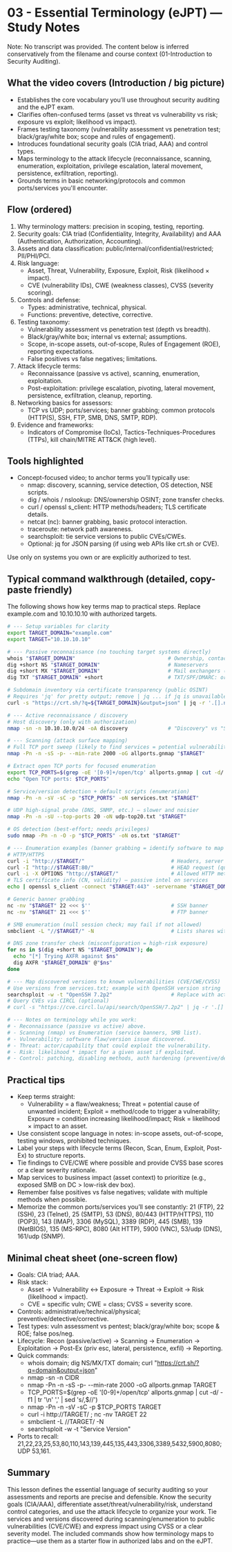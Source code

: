 # 03 - Essential Terminology (eJPT) — Study Notes

Note: No transcript was provided. The content below is inferred conservatively from the filename and course context (01-Introduction to Security Auditing).

## What the video covers (Introduction / big picture)
- Establishes the core vocabulary you’ll use throughout security auditing and the eJPT exam.
- Clarifies often-confused terms (asset vs threat vs vulnerability vs risk; exposure vs exploit; likelihood vs impact).
- Frames testing taxonomy (vulnerability assessment vs penetration test; black/gray/white box; scope and rules of engagement).
- Introduces foundational security goals (CIA triad, AAA) and control types.
- Maps terminology to the attack lifecycle (reconnaissance, scanning, enumeration, exploitation, privilege escalation, lateral movement, persistence, exfiltration, reporting).
- Grounds terms in basic networking/protocols and common ports/services you'll encounter.

## Flow (ordered)
1. Why terminology matters: precision in scoping, testing, reporting.
2. Security goals: CIA triad (Confidentiality, Integrity, Availability) and AAA (Authentication, Authorization, Accounting).
3. Assets and data classification: public/internal/confidential/restricted; PII/PHI/PCI.
4. Risk language:
   - Asset, Threat, Vulnerability, Exposure, Exploit, Risk (likelihood × impact).
   - CVE (vulnerability IDs), CWE (weakness classes), CVSS (severity scoring).
5. Controls and defense:
   - Types: administrative, technical, physical.
   - Functions: preventive, detective, corrective.
6. Testing taxonomy:
   - Vulnerability assessment vs penetration test (depth vs breadth).
   - Black/gray/white box; internal vs external; assumptions.
   - Scope, in-scope assets, out-of-scope, Rules of Engagement (ROE), reporting expectations.
   - False positives vs false negatives; limitations.
7. Attack lifecycle terms:
   - Reconnaissance (passive vs active), scanning, enumeration, exploitation.
   - Post-exploitation: privilege escalation, pivoting, lateral movement, persistence, exfiltration, cleanup, reporting.
8. Networking basics for assessors:
   - TCP vs UDP; ports/services; banner grabbing; common protocols (HTTP(S), SSH, FTP, SMB, DNS, SMTP, RDP).
9. Evidence and frameworks:
   - Indicators of Compromise (IoCs), Tactics-Techniques-Procedures (TTPs), kill chain/MITRE ATT&CK (high level).

## Tools highlighted
- Concept-focused video; to anchor terms you’ll typically use:
  - nmap: discovery, scanning, service detection, OS detection, NSE scripts.
  - dig / whois / nslookup: DNS/ownership OSINT; zone transfer checks.
  - curl / openssl s_client: HTTP methods/headers; TLS certificate details.
  - netcat (nc): banner grabbing, basic protocol interaction.
  - traceroute: network path awareness.
  - searchsploit: tie service versions to public CVEs/CWEs.
  - Optional: jq for JSON parsing (if using web APIs like crt.sh or CVE).

Use only on systems you own or are explicitly authorized to test.

## Typical command walkthrough (detailed, copy-paste friendly)
The following shows how key terms map to practical steps. Replace example.com and 10.10.10.10 with authorized targets.

```bash
# --- Setup variables for clarity
export TARGET_DOMAIN="example.com"
export TARGET="10.10.10.10"

# --- Passive reconnaissance (no touching target systems directly)
whois "$TARGET_DOMAIN"                              # Ownership, contacts (asset & scope context)
dig +short NS "$TARGET_DOMAIN"                      # Nameservers
dig +short MX "$TARGET_DOMAIN"                      # Mail exchangers (potential targets)
dig TXT "$TARGET_DOMAIN" +short                     # TXT/SPF/DMARC: org posture hints

# Subdomain inventory via certificate transparency (public OSINT)
# Requires 'jq' for pretty output; remove | jq ... if jq is unavailable.
curl -s "https://crt.sh/?q=${TARGET_DOMAIN}&output=json" | jq -r '.[].name_value' | sort -u

# --- Active reconnaissance / discovery
# Host discovery (only with authorization)
nmap -sn -n 10.10.10.0/24 -oA discovery             # "Discovery" vs "Scanning" terminology

# --- Scanning (attack surface mapping)
# Full TCP port sweep (likely to find services = potential vulnerabilities)
nmap -Pn -n -sS -p- --min-rate 2000 -oG allports.gnmap "$TARGET"

# Extract open TCP ports for focused enumeration
export TCP_PORTS=$(grep -oE '[0-9]+/open/tcp' allports.gnmap | cut -d/ -f1 | sort -n | tr '\n' ',' | sed 's/,$//')
echo "Open TCP ports: $TCP_PORTS"

# Service/version detection + default scripts (enumeration)
nmap -Pn -n -sV -sC -p "$TCP_PORTS" -oN services.txt "$TARGET"

# UDP high-signal probe (DNS, SNMP, etc.) — slower and noisier
nmap -Pn -n -sU --top-ports 20 -oN udp-top20.txt "$TARGET"

# OS detection (best-effort; needs privileges)
sudo nmap -Pn -n -O -p "$TCP_PORTS" -oN os.txt "$TARGET"

# --- Enumeration examples (banner grabbing = identify software to map to CVEs)
# HTTP/HTTPS
curl -i "http://$TARGET/"                            # Headers, server banner
curl -I "http://$TARGET:80/"                         # HEAD request (quick headers)
curl -i -X OPTIONS "http://$TARGET/"                 # Allowed HTTP methods (attack surface)
# TLS certificate info (CN, validity) — passive intel on services
echo | openssl s_client -connect "$TARGET:443" -servername "$TARGET_DOMAIN" 2>/dev/null | openssl x509 -noout -subject -issuer -dates

# Generic banner grabbing
nc -nv "$TARGET" 22 <<< $''                          # SSH banner
nc -nv "$TARGET" 21 <<< $''                          # FTP banner

# SMB enumeration (null session check; may fail if not allowed)
smbclient -L "//$TARGET/" -N                         # Lists shares without creds (exposure)

# DNS zone transfer check (misconfiguration = high-risk exposure)
for ns in $(dig +short NS "$TARGET_DOMAIN"); do
  echo "[*] Trying AXFR against $ns"
  dig AXFR "$TARGET_DOMAIN" @"$ns"
done

# --- Map discovered versions to known vulnerabilities (CVE/CWE/CVSS)
# Use versions from services.txt; example with OpenSSH version string
searchsploit -w -t "OpenSSH 7.2p2"                   # Replace with actual service/version
# Query CVEs via CIRCL (optional)
# curl -s "https://cve.circl.lu/api/search/OpenSSH/7.2p2" | jq -r '.[] | "\(.id) - \(.summary)"' | head

# --- Notes on terminology while you work:
# - Reconnaissance (passive vs active) above.
# - Scanning (nmap) vs Enumeration (service banners, SMB list).
# - Vulnerability: software flaw/version issue discovered.
# - Threat: actor/capability that could exploit the vulnerability.
# - Risk: likelihood * impact for a given asset if exploited.
# - Control: patching, disabling methods, auth hardening (preventive/detective/corrective).
```

## Practical tips
- Keep terms straight:
  - Vulnerability = a flaw/weakness; Threat = potential cause of unwanted incident; Exploit = method/code to trigger a vulnerability; Exposure = condition increasing likelihood/impact; Risk = likelihood × impact to an asset.
- Use consistent scope language in notes: in-scope assets, out-of-scope, testing windows, prohibited techniques.
- Label your steps with lifecycle terms (Recon, Scan, Enum, Exploit, Post-Ex) to structure reports.
- Tie findings to CVE/CWE where possible and provide CVSS base scores or a clear severity rationale.
- Map services to business impact (asset context) to prioritize (e.g., exposed SMB on DC > low-risk dev box).
- Remember false positives vs false negatives; validate with multiple methods when possible.
- Memorize the common ports/services you’ll see constantly: 21 (FTP), 22 (SSH), 23 (Telnet), 25 (SMTP), 53 (DNS), 80/443 (HTTP/HTTPS), 110 (POP3), 143 (IMAP), 3306 (MySQL), 3389 (RDP), 445 (SMB), 139 (NetBIOS), 135 (MS-RPC), 8080 (Alt HTTP), 5900 (VNC), 53/udp (DNS), 161/udp (SNMP).

## Minimal cheat sheet (one-screen flow)
- Goals: CIA triad; AAA.
- Risk stack:
  - Asset → Vulnerability ↔ Exposure → Threat → Exploit → Risk (likelihood × impact).
  - CVE = specific vuln; CWE = class; CVSS = severity score.
- Controls: administrative/technical/physical; preventive/detective/corrective.
- Test types: vuln assessment vs pentest; black/gray/white box; scope & ROE; false pos/neg.
- Lifecycle: Recon (passive/active) → Scanning → Enumeration → Exploitation → Post-Ex (priv esc, lateral, persistence, exfil) → Reporting.
- Quick commands:
  - whois domain; dig NS/MX/TXT domain; curl "https://crt.sh/?q=domain&output=json"
  - nmap -sn -n CIDR
  - nmap -Pn -n -sS -p- --min-rate 2000 -oG allports.gnmap TARGET
  - TCP_PORTS=$(grep -oE '[0-9]+/open/tcp' allports.gnmap | cut -d/ -f1 | tr '\n' ',' | sed 's/,$//')
  - nmap -Pn -n -sV -sC -p $TCP_PORTS TARGET
  - curl -i http://TARGET/ ; nc -nv TARGET 22
  - smbclient -L //TARGET/ -N
  - searchsploit -w -t "Service Version"
- Ports to recall: 21,22,23,25,53,80,110,143,139,445,135,443,3306,3389,5432,5900,8080; UDP 53,161.

## Summary
This lesson defines the essential language of security auditing so your assessments and reports are precise and defensible. Know the security goals (CIA/AAA), differentiate asset/threat/vulnerability/risk, understand control categories, and use the attack lifecycle to organize your work. Tie services and versions discovered during scanning/enumeration to public vulnerabilities (CVE/CWE) and express impact using CVSS or a clear severity model. The included commands show how terminology maps to practice—use them as a starter flow in authorized labs and on the eJPT.